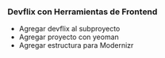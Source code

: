 ### Devflix con Herramientas de Frontend

* Agregar devflix al subproyecto
* Agregar proyecto con yeoman
* Agregar estructura para Modernizr